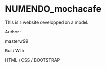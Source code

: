 # NUMENDO_mochacafe
 This is a website developped on a model.

Author :

mastervr99

Built With

HTML / CSS / BOOTSTRAP
